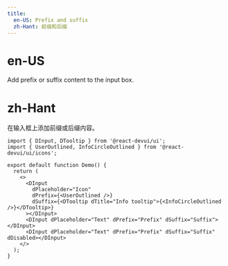 ```yaml
---
title:
  en-US: Prefix and suffix
  zh-Hant: 前缀和后缀
---
```


# en-US

Add prefix or suffix content to the input box.

# zh-Hant

在输入框上添加前缀或后缀内容。

```tsx
import { DInput, DTooltip } from '@react-devui/ui';
import { UserOutlined, InfoCircleOutlined } from '@react-devui/ui/icons';

export default function Demo() {
  return (
    <>
      <DInput
        dPlaceholder="Icon"
        dPrefix={<UserOutlined />}
        dSuffix={<DTooltip dTitle="Info tooltip">{<InfoCircleOutlined />}</DTooltip>}
      ></DInput>
      <DInput dPlaceholder="Text" dPrefix="Prefix" dSuffix="Suffix"></DInput>
      <DInput dPlaceholder="Text" dPrefix="Prefix" dSuffix="Suffix" dDisabled></DInput>
    </>
  );
}
```
